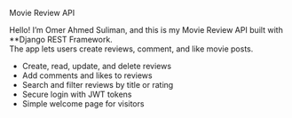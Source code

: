  Movie Review API

Hello! I’m Omer Ahmed Suliman, and this is my Movie Review API built with **Django REST Framework.  
The app lets users create reviews, comment, and like movie posts.

- Create, read, update, and delete reviews  
- Add comments and likes to reviews  
- Search and filter reviews by title or rating  
- Secure login with JWT tokens  
- Simple welcome page for visitors  

